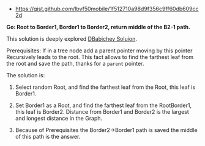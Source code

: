 
- https://gist.github.com/lbvf50mobile/1f512710a98d9f356c9ff60db609cc2d

**Go: Root to Border1, Border1 to Border2, return middle of the B2-1 path.**

This solution is deeply explored [DBabichev Soluion](https://leetcode.com/problems/minimum-height-trees/discuss/923071/Python-Find-diameter-using-2-dfs-explained).


Prerequisites: If in a tree node add a parent pointer moving by this pointer
Recursively leads to the root. This fact allows to find the farthest leaf from
the root and save the path, thanks for a `parent` pointer.

The solution is: 

1. Select random Root, and find the farthest leaf from the Root, this leaf is
   Border1.

2. Set Border1 as a Root, and find the farthest leaf from the RootBorder1,
   this leaf is Border2. Distance from Border1 and Border2 is the largest and
   longest distance in the Graph.

3. Because of Prerequisites the Border2->Border1 path is saved the middle of
   this path is the answer.

